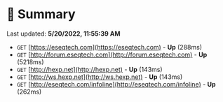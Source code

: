# 📖 Summary
Last updated: **5/20/2022, 11:55:39 AM**

- `GET` [https://eseqtech.com](https://eseqtech.com) - **Up** (288ms)
- `GET` [http://forum.eseqtech.com](http://forum.eseqtech.com) - **Up** (5218ms)
- `GET` [http://hexp.net](http://hexp.net) - **Up** (143ms)
- `GET` [http://ws.hexp.net](http://ws.hexp.net) - **Up** (143ms)
- `GET` [http://eseqtech.com/infoline](http://eseqtech.com/infoline) - **Up** (262ms)

